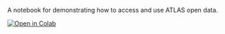 A notebook for demonstrating how to access and use ATLAS open data.

[![Open in Colab](https://colab.research.google.com/assets/colab-badge.svg)](https://colab.research.google.com/github/al-025/atlas-open-data/blob/main/Everything_Open_ATLAS_Open_Data.ipynb)
